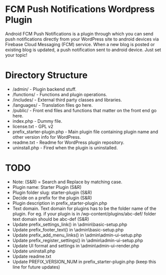 # FCM Push Notifications Wordpress Plugin

Android FCM Push Notifications is a plugin through which you can send push notifications directly from your WordPress site to android devices via Firebase Cloud Messaging (FCM) service. When a new blog is posted or existing blog is updated, a push notification sent to android device. Just set your topic!


# Directory Structure

- /admin/ 						- Plugin backend stuff.
- /functions/					- Functions and plugin operations.
- /includes/					- External third party classes and libraries.
- /languages/					- Translation files go here. 
- /public/						- Front end files and functions that matter on the front end go here.
- index.php						- Dummy file.
- license.txt					- GPL v2
- prefix_starter-plugin.php		- Main plugin file containing plugin name and other version info for WordPress.
- readme.txt					- Readme for WordPress plugin repository.
- uninstall.php					- Fired when the plugin is uninstalled. 


# TODO

- Note: (S&R) = Search and Replace by matching case.
- Plugin name: Starter Plugin (S&R)
- Plugin folder slug: starter-plugin (S&R)
- Decide on a prefix for the plugin (S&R)
- Plugin description					in prefix_starter-plugin.php
- Text domain. Text domain for plugins has to be the folder name of the plugin. For eg. if your plugin is in /wp-content/plugins/abc-def/ folder text domain should be abc-def (S&R)
- Update prefix_settings_link() 		in \admin\basic-setup.php
- Update prefix_footer_text()			in \admin\basic-setup.php
- Update prefix_add_menu_links() 		in \admin\admin-ui-setup.php
- Update prefix_register_settings() 	in \admin\admin-ui-setup.php
- Update UI format and settings			in \admin\admin-ui-render.php
- Update uninstall.php
- Update readme.txt
- Update PREFIX_VERSION_NUM 			in prefix_starter-plugin.php (keep this line for future updates)
